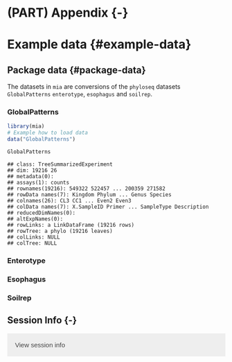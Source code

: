 # (PART) Appendix {-}

# Example data {#example-data}

<script>
document.addEventListener("click", function (event) {
    if (event.target.classList.contains("rebook-collapse")) {
        event.target.classList.toggle("active");
        var content = event.target.nextElementSibling;
        if (content.style.display === "block") {
            content.style.display = "none";
        } else {
            content.style.display = "block";
        }
    }
})
</script>

<style>
.rebook-collapse {
  background-color: #eee;
  color: #444;
  cursor: pointer;
  padding: 18px;
  width: 100%;
  border: none;
  text-align: left;
  outline: none;
  font-size: 15px;
}

.rebook-content {
  padding: 0 18px;
  display: none;
  overflow: hidden;
  background-color: #f1f1f1;
}
</style>

## Package data {#package-data}

The datasets in `mia` are conversions of the `phyloseq` datasets 
`GlobalPatterns` `enterotype`, `esophagus` and `soilrep`.

### GlobalPatterns


```r
library(mia)
# Example how to load data
data("GlobalPatterns")

GlobalPatterns
```

```
## class: TreeSummarizedExperiment 
## dim: 19216 26 
## metadata(0):
## assays(1): counts
## rownames(19216): 549322 522457 ... 200359 271582
## rowData names(7): Kingdom Phylum ... Genus Species
## colnames(26): CL3 CC1 ... Even2 Even3
## colData names(7): X.SampleID Primer ... SampleType Description
## reducedDimNames(0):
## altExpNames(0):
## rowLinks: a LinkDataFrame (19216 rows)
## rowTree: a phylo (19216 leaves)
## colLinks: NULL
## colTree: NULL
```

### Enterotype


### Esophagus


### Soilrep


## Session Info {-}

<button class="rebook-collapse">View session info</button>
<div class="rebook-content">
```
R version 4.0.3 (2020-10-10)
Platform: x86_64-pc-linux-gnu (64-bit)
Running under: Ubuntu 20.04 LTS

Matrix products: default
BLAS/LAPACK: /usr/lib/x86_64-linux-gnu/openblas-pthread/libopenblasp-r0.3.8.so

locale:
 [1] LC_CTYPE=en_US.UTF-8       LC_NUMERIC=C              
 [3] LC_TIME=en_US.UTF-8        LC_COLLATE=en_US.UTF-8    
 [5] LC_MONETARY=en_US.UTF-8    LC_MESSAGES=C             
 [7] LC_PAPER=en_US.UTF-8       LC_NAME=C                 
 [9] LC_ADDRESS=C               LC_TELEPHONE=C            
[11] LC_MEASUREMENT=en_US.UTF-8 LC_IDENTIFICATION=C       

attached base packages:
[1] parallel  stats4    stats     graphics  grDevices utils     datasets 
[8] methods   base     

other attached packages:
 [1] mia_0.98.17                      MicrobiomeExperiment_0.99.0.9014
 [3] Biostrings_2.58.0                XVector_0.30.0                  
 [5] TreeSummarizedExperiment_1.6.2   SingleCellExperiment_1.12.0     
 [7] SummarizedExperiment_1.20.0      Biobase_2.50.0                  
 [9] GenomicRanges_1.42.0             GenomeInfoDb_1.26.2             
[11] IRanges_2.24.0                   S4Vectors_0.28.1                
[13] BiocGenerics_0.36.0              MatrixGenerics_1.2.0            
[15] matrixStats_0.57.0               BiocStyle_2.18.1                
[17] rebook_1.0.0                     BiocManager_1.30.10             

loaded via a namespace (and not attached):
 [1] viridis_0.5.1               tidyr_1.1.2                
 [3] BiocSingular_1.6.0          viridisLite_0.3.0          
 [5] DelayedMatrixStats_1.12.1   scuttle_1.0.3              
 [7] vipor_0.4.5                 GenomeInfoDbData_1.2.4     
 [9] DirichletMultinomial_1.32.0 yaml_2.2.1                 
[11] pillar_1.4.7                lattice_0.20-41            
[13] glue_1.4.2                  beachmat_2.6.2             
[15] digest_0.6.27               colorspace_2.0-0           
[17] htmltools_0.5.0             Matrix_1.2-18              
[19] XML_3.99-0.5                pkgconfig_2.0.3            
[21] bookdown_0.21               zlibbioc_1.36.0            
[23] purrr_0.3.4                 scales_1.1.1               
[25] processx_3.4.5              BiocParallel_1.24.1        
[27] tibble_3.0.4                generics_0.1.0             
[29] ggplot2_3.3.2               ellipsis_0.3.1             
[31] magrittr_2.0.1              crayon_1.3.4               
[33] CodeDepends_0.6.5           evaluate_0.14              
[35] ps_1.5.0                    nlme_3.1-151               
[37] beeswarm_0.2.3              graph_1.68.0               
[39] tools_4.0.3                 scater_1.18.3              
[41] lifecycle_0.2.0             stringr_1.4.0              
[43] munsell_0.5.0               DelayedArray_0.16.0        
[45] irlba_2.3.3                 callr_3.5.1                
[47] compiler_4.0.3              rsvd_1.0.3                 
[49] rlang_0.4.9                 grid_4.0.3                 
[51] RCurl_1.98-1.2              BiocNeighbors_1.8.2        
[53] bitops_1.0-6                rmarkdown_2.5              
[55] gtable_0.3.0                codetools_0.2-18           
[57] R6_2.5.0                    gridExtra_2.3              
[59] knitr_1.30                  dplyr_1.0.2                
[61] ape_5.4-1                   stringi_1.5.3              
[63] ggbeeswarm_0.6.0            Rcpp_1.0.5                 
[65] vctrs_0.3.5                 tidyselect_1.1.0           
[67] xfun_0.19                   sparseMatrixStats_1.2.0    
```
</div>
